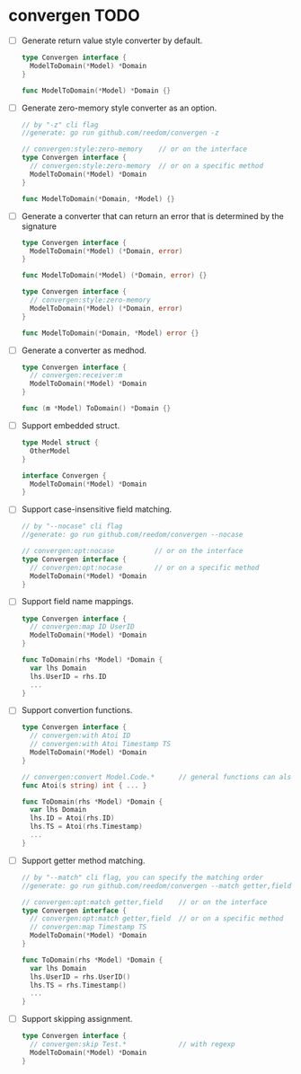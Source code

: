 convergen TODO
==============

- [ ] Generate return value style converter by default.  
  ```go
  type Convergen interface {
    ModelToDomain(*Model) *Domain
  }

  func ModelToDomain(*Model) *Domain {}
  ```

- [ ] Generate zero-memory style converter as an option.  
  ```go
  // by "-z" cli flag
  //generate: go run github.com/reedom/convergen -z

  // convergen:style:zero-memory    // or on the interface
  type Convergen interface {
    // convergen:style:zero-memory  // or on a specific method
    ModelToDomain(*Model) *Domain
  }

  func ModelToDomain(*Domain, *Model) {}
  ```


- [ ] Generate a converter that can return an error that is determined by the signature  
  ```go
  type Convergen interface {
    ModelToDomain(*Model) (*Domain, error)
  }

  func ModelToDomain(*Model) (*Domain, error) {}
  ```
  ```go
  type Convergen interface {
    // convergen:style:zero-memory
    ModelToDomain(*Model) (*Domain, error)
  }

  func ModelToDomain(*Domain, *Model) error {}
  ```


- [ ] Generate a converter as medhod.  
  ```go
  type Convergen interface {
    // convergen:receiver:m
    ModelToDomain(*Model) *Domain
  }

  func (m *Model) ToDomain() *Domain {}
  ```

- [ ] Support embedded struct.  
  ```go
  type Model struct {
    OtherModel
  }

  interface Convergen {
    ModelToDomain(*Model) *Domain
  }
  ```

- [ ] Support case-insensitive field matching.  
  ```go
  // by "--nocase" cli flag
  //generate: go run github.com/reedom/convergen --nocase

  // convergen:opt:nocase          // or on the interface
  type Convergen interface {
    // convergen:opt:nocase        // or on a specific method
    ModelToDomain(*Model) *Domain
  }
  ```

- [ ] Support field name mappings.  
  ```go
  type Convergen interface {
    // convergen:map ID UserID
    ModelToDomain(*Model) *Domain
  }

  func ToDomain(rhs *Model) *Domain {
    var lhs Domain
    lhs.UserID = rhs.ID
    ...
  }
  ```

- [ ] Support convertion functions.  
  ```go
  type Convergen interface {
    // convergen:with Atoi ID
    // convergen:with Atoi Timestamp TS
    ModelToDomain(*Model) *Domain
  }

  // convergen:convert Model.Code.*      // general functions can also have `convert` specification.
  func Atoi(s string) int { ... }

  func ToDomain(rhs *Model) *Domain {
    var lhs Domain
    lhs.ID = Atoi(rhs.ID)
    lhs.TS = Atoi(rhs.Timestamp)
    ...
  }
  ```

- [ ] Support getter method matching.  
  ```go
  // by "--match" cli flag, you can specify the matching order
  //generate: go run github.com/reedom/convergen --match getter,field

  // convergen:opt:match getter,field    // or on the interface
  type Convergen interface {
    // convergen:opt:match getter,field  // or on a specific method
    // convergen:map Timestamp TS 
    ModelToDomain(*Model) *Domain
  }

  func ToDomain(rhs *Model) *Domain {
    var lhs Domain
    lhs.UserID = rhs.UserID()
    lhs.TS = rhs.Timestamp()
    ...
  }
  ```

- [ ] Support skipping assignment.  
  ```go
  type Convergen interface {
    // convergen:skip Test.*             // with regexp
    ModelToDomain(*Model) *Domain
  }
  ```
